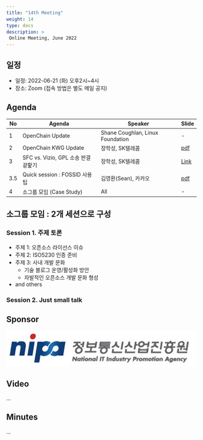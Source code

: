 ```yaml
---
title: "14th Meeting"
weight: 14
type: docs
description: >
 Online Meeting, June 2022
---
```


## 일정

* 일정: 2022-06-21 (화) 오후2시~4시
* 장소: Zoom (접속 방법은 별도 메일 공지)

## Agenda
| No | Agenda           | Speaker | Slide |
|----|-----------------|------|------|
| 1  | OpenChain Update  | 	Shane Coughlan, Linux Foundation | - |
| 2  | OpenChain KWG Update | 장학성, SK텔레콤 | [pdf](./OpenChain_Korea_update_20220621.pdf) |
| 3  | SFC vs. Vizio, GPL 소송 판결 겉핥기 | 장학성, SK텔레콤 | [Link](https://devocean.sk.com/opensource/techBoardDetail.do?ID=163978) |
| 3.5  | Quick session : FOSSID 사용팁 | 김영환(Sean), 카카오 |  [pdf](./Fossid%20Ignore%20rule.pdf) | |
| 4  | 소그룹 모임 (Case Study) | All | - |

## 소그룹 모임 : 2개 세션으로 구성
### Session 1. 주제 토론
- 주제 1: 오픈소스 라이선스 이슈
- 주제 2: ISO5230 인증 준비
- 주제 3: 사내 개발 문화
  - 기술 블로그 운영/활성화 방안
  - 자발적인 오픈소스 개발 문화 형성
- and others

### Session 2. Just small talk

## Sponsor
![nipa](./nipg-logo.png)


## Video
...

## Minutes
...
